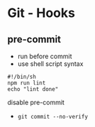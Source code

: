 # Git - Hooks

## pre-commit

- run before commit
- use shell script syntax

```
#!/bin/sh
npm run lint
echo "lint done"
```

disable pre-commit

- `git commit --no-verify`

